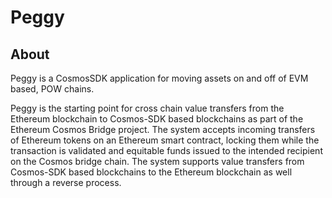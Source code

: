 # Peggy

## About

Peggy is a CosmosSDK application for moving assets on and off of EVM based, POW chains.

Peggy is the starting point for cross chain value transfers from the Ethereum blockchain to Cosmos-SDK based blockchains as part of the Ethereum Cosmos Bridge project. The system accepts incoming transfers of Ethereum tokens on an Ethereum smart contract, locking them while the transaction is validated and equitable funds issued to the intended recipient on the Cosmos bridge chain. The system supports value transfers from Cosmos-SDK based blockchains to the Ethereum blockchain as well through a reverse process.

## 

